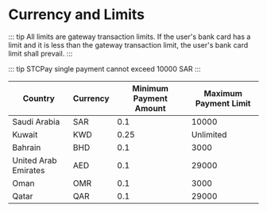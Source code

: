 # Currency and Limits

::: tip
All limits are gateway transaction limits. If the user's bank card has a limit and it is less than the gateway transaction limit, the user's bank card limit shall prevail.
:::

::: tip
STCPay single payment cannot exceed 10000 SAR
:::

| **Country**          | **Currency** | **Minimum Payment Amount** | **Maximum Payment Limit** |
| -------------------- | ------------ | -------------------------- | ------------------------- |
| Saudi Arabia         | SAR          | 0.1                        | 10000                     |
| Kuwait               | KWD          | 0.25                       | Unlimited                 |
| Bahrain              | BHD          | 0.1                        | 3000                      |
| United Arab Emirates | AED          | 0.1                        | 29000                     |
| Oman                 | OMR          | 0.1                        | 3000                      |
| Qatar                | QAR          | 0.1                        | 29000                     |